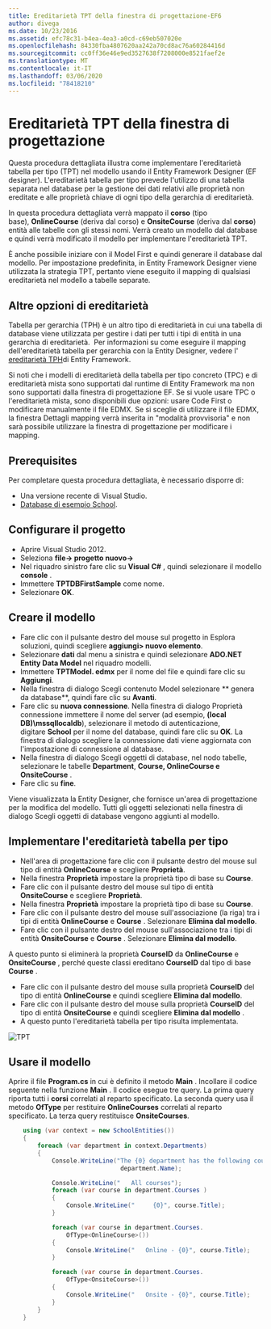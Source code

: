 ```yaml
---
title: Ereditarietà TPT della finestra di progettazione-EF6
author: divega
ms.date: 10/23/2016
ms.assetid: efc78c31-b4ea-4ea3-a0cd-c69eb507020e
ms.openlocfilehash: 84330fba4807620aa242a70cd8ac76a60284416d
ms.sourcegitcommit: cc0ff36e46e9ed3527638f7208000e8521faef2e
ms.translationtype: MT
ms.contentlocale: it-IT
ms.lasthandoff: 03/06/2020
ms.locfileid: "78418210"
---
```

# <a name="designer-tpt-inheritance"></a>Ereditarietà TPT della finestra di progettazione
Questa procedura dettagliata illustra come implementare l'ereditarietà tabella per tipo (TPT) nel modello usando il Entity Framework Designer (EF designer). L'ereditarietà tabella per tipo prevede l'utilizzo di una tabella separata nel database per la gestione dei dati relativi alle proprietà non ereditate e alle proprietà chiave di ogni tipo della gerarchia di ereditarietà.

In questa procedura dettagliata verrà mappato il **corso** (tipo base), **OnlineCourse** (deriva dal corso) e **OnsiteCourse** (deriva dal **corso**) entità alle tabelle con gli stessi nomi. Verrà creato un modello dal database e quindi verrà modificato il modello per implementare l'ereditarietà TPT.

È anche possibile iniziare con il Model First e quindi generare il database dal modello. Per impostazione predefinita, in Entity Framework Designer viene utilizzata la strategia TPT, pertanto viene eseguito il mapping di qualsiasi ereditarietà nel modello a tabelle separate.

## <a name="other-inheritance-options"></a>Altre opzioni di ereditarietà

Tabella per gerarchia (TPH) è un altro tipo di ereditarietà in cui una tabella di database viene utilizzata per gestire i dati per tutti i tipi di entità in una gerarchia di ereditarietà.  Per informazioni su come eseguire il mapping dell'ereditarietà tabella per gerarchia con la Entity Designer, vedere l' [ereditarietà TPH](~/ef6/modeling/designer/inheritance/tph.md)di Entity Framework. 

Si noti che i modelli di ereditarietà della tabella per tipo concreto (TPC) e di ereditarietà mista sono supportati dal runtime di Entity Framework ma non sono supportati dalla finestra di progettazione EF. Se si vuole usare TPC o l'ereditarietà mista, sono disponibili due opzioni: usare Code First o modificare manualmente il file EDMX. Se si sceglie di utilizzare il file EDMX, la finestra Dettagli mapping verrà inserita in "modalità provvisoria" e non sarà possibile utilizzare la finestra di progettazione per modificare i mapping.

## <a name="prerequisites"></a>Prerequisites

Per completare questa procedura dettagliata, è necessario disporre di:

- Una versione recente di Visual Studio.
- [Database di esempio School](~/ef6/resources/school-database.md).

## <a name="set-up-the-project"></a>Configurare il progetto

-   Aprire Visual Studio 2012.
-   Seleziona **file-&gt; progetto nuovo-&gt;**
-   Nel riquadro sinistro fare clic su **Visual C\#** , quindi selezionare il modello **console** .
-   Immettere **TPTDBFirstSample** come nome.
-   Selezionare **OK**.

## <a name="create-a-model"></a>Creare il modello

-   Fare clic con il pulsante destro del mouse sul progetto in Esplora soluzioni, quindi scegliere **aggiungi&gt; nuovo elemento**.
-   Selezionare **dati** dal menu a sinistra e quindi selezionare **ADO.NET Entity Data Model** nel riquadro modelli.
-   Immettere **TPTModel. edmx** per il nome del file e quindi fare clic su **Aggiungi**.
-   Nella finestra di dialogo Scegli contenuto Model selezionare ** genera da database**, quindi fare clic su **Avanti**.
-   Fare clic su **nuova connessione**.
    Nella finestra di dialogo Proprietà connessione immettere il nome del server (ad esempio, **(local DB)\\mssqllocaldb**), selezionare il metodo di autenticazione, digitare **School** per il nome del database, quindi fare clic su **OK**.
    La finestra di dialogo scegliere la connessione dati viene aggiornata con l'impostazione di connessione al database.
-   Nella finestra di dialogo Scegli oggetti di database, nel nodo tabelle, selezionare le tabelle **Department**, **Course, OnlineCourse e OnsiteCourse** .
-   Fare clic su **fine**.

Viene visualizzata la Entity Designer, che fornisce un'area di progettazione per la modifica del modello. Tutti gli oggetti selezionati nella finestra di dialogo Scegli oggetti di database vengono aggiunti al modello.

## <a name="implement-table-per-type-inheritance"></a>Implementare l'ereditarietà tabella per tipo

-   Nell'area di progettazione fare clic con il pulsante destro del mouse sul tipo di entità **OnlineCourse** e scegliere **Proprietà**.
-   Nella finestra **Proprietà** impostare la proprietà tipo di base su **Course**.
-   Fare clic con il pulsante destro del mouse sul tipo di entità **OnsiteCourse** e scegliere **Proprietà**.
-   Nella finestra **Proprietà** impostare la proprietà tipo di base su **Course**.
-   Fare clic con il pulsante destro del mouse sull'associazione (la riga) tra i tipi di entità **OnlineCourse** e **Course** .
    Selezionare **Elimina dal modello**.
-   Fare clic con il pulsante destro del mouse sull'associazione tra i tipi di entità **OnsiteCourse** e **Course** .
    Selezionare **Elimina dal modello**.

A questo punto si eliminerà la proprietà **CourseID** da **OnlineCourse** e **OnsiteCourse** , perché queste classi ereditano **CourseID** dal tipo di base **Course** .

-   Fare clic con il pulsante destro del mouse sulla proprietà **CourseID** del tipo di entità **OnlineCourse** e quindi scegliere **Elimina dal modello**.
-   Fare clic con il pulsante destro del mouse sulla proprietà **CourseID** del tipo di entità **OnsiteCourse** e quindi scegliere **Elimina dal modello** .
-   A questo punto l'ereditarietà tabella per tipo risulta implementata.

![TPT](~/ef6/media/tpt.png)

## <a name="use-the-model"></a>Usare il modello

Aprire il file **Program.cs** in cui è definito il metodo **Main** . Incollare il codice seguente nella funzione **Main** . Il codice esegue tre query. La prima query riporta tutti i **corsi** correlati al reparto specificato. La seconda query usa il metodo **OfType** per restituire **OnlineCourses** correlati al reparto specificato. La terza query restituisce **OnsiteCourses**.

``` csharp
    using (var context = new SchoolEntities())
    {
        foreach (var department in context.Departments)
        {
            Console.WriteLine("The {0} department has the following courses:",
                               department.Name);

            Console.WriteLine("   All courses");
            foreach (var course in department.Courses )
            {
                Console.WriteLine("     {0}", course.Title);
            }

            foreach (var course in department.Courses.
                OfType<OnlineCourse>())
            {
                Console.WriteLine("   Online - {0}", course.Title);
            }

            foreach (var course in department.Courses.
                OfType<OnsiteCourse>())
            {
                Console.WriteLine("   Onsite - {0}", course.Title);
            }
        }
    }
```
